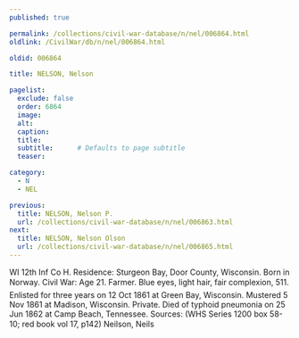 ```yaml
---
published: true

permalink: /collections/civil-war-database/n/nel/006864.html
oldlink: /CivilWar/db/n/nel/006864.html

oldid: 006864

title: NELSON, Nelson

pagelist:
  exclude: false
  order: 6864
  image: 
  alt:
  caption:
  title:
  subtitle:      # Defaults to page subtitle
  teaser:

category: 
  - N 
  - NEL

previous:
  title: NELSON, Nelson P.
  url: /collections/civil-war-database/n/nel/006863.html  
next:
  title: NELSON, Nelson Olson
  url: /collections/civil-war-database/n/nel/006865.html   
---
```

WI 12th Inf Co H. Residence: Sturgeon Bay, Door County, Wisconsin. Born in Norway. Civil War: Age 21. Farmer. Blue eyes, light hair, fair complexion, 5&#146;11&#148;. Enlisted for three years on 12 Oct 1861 at Green Bay, Wisconsin. Mustered 5 Nov 1861 at Madison, Wisconsin. Private. Died of typhoid pneumonia on 25 Jun 1862 at Camp Beach, Tennessee. Sources: (WHS Series 1200 box 58-10; red book vol 17, p142) &#147;Neilson, Neils&#148;